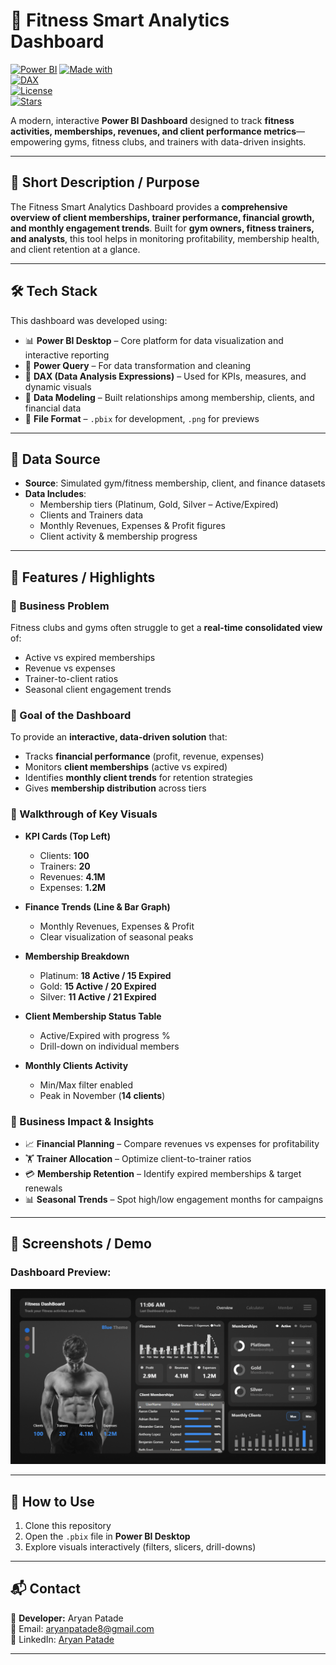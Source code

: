# 💪 Fitness Smart Analytics Dashboard  

[![Power BI](https://img.shields.io/badge/Power%20BI-Dashboard-F2C811?logo=power-bi&logoColor=white)](https://powerbi.microsoft.com/)
[![Made with](https://img.shields.io/badge/Made%20with-Power%20Query-blue?logo=Microsoft)](https://learn.microsoft.com/en-us/power-query/)  
[![DAX](https://img.shields.io/badge/DAX-Data%20Analysis%20Expressions-orange)](https://learn.microsoft.com/en-us/dax/)  
[![License](https://img.shields.io/badge/License-MIT-green.svg)](LICENSE)  
[![Stars](https://img.shields.io/github/stars/Aryan-123-app/Fitness-Smart-Analytics-Dashboard?style=social)](https://github.com/Aryan-123-app/Fitness-Smart-Analytics-Dashboard/stargazers)  

A modern, interactive **Power BI Dashboard** designed to track **fitness activities, memberships, revenues, and client performance metrics**—empowering gyms, fitness clubs, and trainers with data-driven insights.  

---

## 📌 Short Description / Purpose  
The Fitness Smart Analytics Dashboard provides a **comprehensive overview of client memberships, trainer performance, financial growth, and monthly engagement trends**. Built for **gym owners, fitness trainers, and analysts**, this tool helps in monitoring profitability, membership health, and client retention at a glance.  

---

## 🛠️ Tech Stack  

This dashboard was developed using:  

- 📊 **Power BI Desktop** – Core platform for data visualization and interactive reporting  
- 📂 **Power Query** – For data transformation and cleaning  
- 🧮 **DAX (Data Analysis Expressions)** – Used for KPIs, measures, and dynamic visuals  
- 📝 **Data Modeling** – Built relationships among membership, clients, and financial data  
- 📁 **File Format** – `.pbix` for development, `.png` for previews  

---

## 📂 Data Source  

- **Source**: Simulated gym/fitness membership, client, and finance datasets  
- **Data Includes**:  
  - Membership tiers (Platinum, Gold, Silver – Active/Expired)  
  - Clients and Trainers data  
  - Monthly Revenues, Expenses & Profit figures  
  - Client activity & membership progress  

---

## 🌟 Features / Highlights  

### 🔹 Business Problem  
Fitness clubs and gyms often struggle to get a **real-time consolidated view** of:  
- Active vs expired memberships  
- Revenue vs expenses  
- Trainer-to-client ratios  
- Seasonal client engagement trends  

### 🔹 Goal of the Dashboard  
To provide an **interactive, data-driven solution** that:  
- Tracks **financial performance** (profit, revenue, expenses)  
- Monitors **client memberships** (active vs expired)  
- Identifies **monthly client trends** for retention strategies  
- Gives **membership distribution** across tiers  

### 🔹 Walkthrough of Key Visuals  

- **KPI Cards (Top Left)**  
  - Clients: **100**  
  - Trainers: **20**  
  - Revenues: **4.1M**  
  - Expenses: **1.2M**  

- **Finance Trends (Line & Bar Graph)**  
  - Monthly Revenues, Expenses & Profit  
  - Clear visualization of seasonal peaks  

- **Membership Breakdown**  
  - Platinum: **18 Active / 15 Expired**  
  - Gold: **15 Active / 20 Expired**  
  - Silver: **11 Active / 21 Expired**  

- **Client Membership Status Table**  
  - Active/Expired with progress %  
  - Drill-down on individual members  

- **Monthly Clients Activity**  
  - Min/Max filter enabled  
  - Peak in November (**14 clients**)  

### 🔹 Business Impact & Insights  

- 📈 **Financial Planning** – Compare revenues vs expenses for profitability  
- 🏋️ **Trainer Allocation** – Optimize client-to-trainer ratios  
- 💳 **Membership Retention** – Identify expired memberships & target renewals  
- 📊 **Seasonal Trends** – Spot high/low engagement months for campaigns  

---

## 📸 Screenshots / Demo  

### Dashboard Preview:  
![Fitness Dashboard Screenshot](Screenshot%202025-08-27%20192608.png)  

---

## 🚀 How to Use  
1. Clone this repository  
2. Open the `.pbix` file in **Power BI Desktop**  
3. Explore visuals interactively (filters, slicers, drill-downs)  

---

## 📬 Contact  
👤 **Developer:** Aryan Patade  
📧 Email: aryanpatade8@gmail.com  
🔗 LinkedIn: [Aryan Patade](www.linkedin.com/in/aryan-patade-a277451a9)  

---
